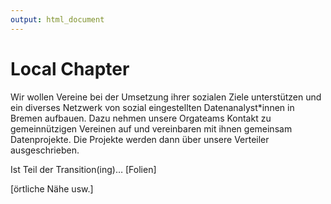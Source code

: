 ```yaml
---
output: html_document
---
```

# Local Chapter

Wir wollen Vereine bei der Umsetzung ihrer sozialen Ziele unterstützen und ein diverses Netzwerk von sozial eingestellten Datenanalyst*innen in Bremen aufbauen. Dazu nehmen unsere Orgateams Kontakt zu gemeinnützigen Vereinen auf und vereinbaren mit ihnen gemeinsam Datenprojekte. Die Projekte werden dann über unsere Verteiler ausgeschrieben.

Ist Teil der Transition(ing)… [Folien]

[örtliche Nähe usw.]